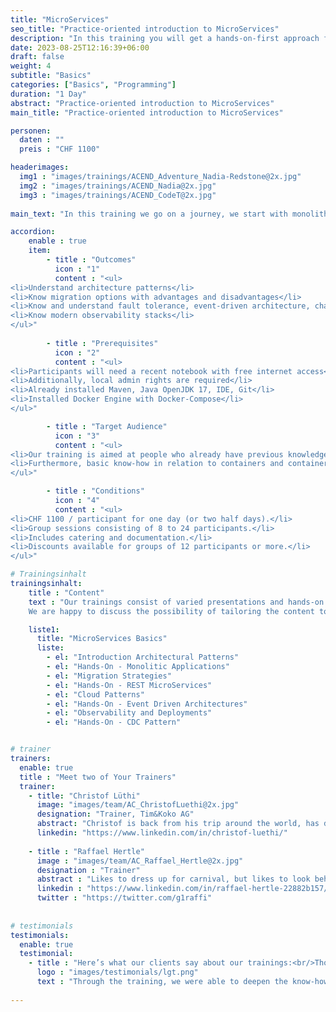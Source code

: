 ```yaml
---
title: "MicroServices"
seo_title: "Practice-oriented introduction to MicroServices"
description: "In this training you will get a hands-on-first approach for your entry and overview into the world of MicroServices."
date: 2023-08-25T12:16:39+06:00
draft: false
weight: 4
subtitle: "Basics"
categories: ["Basics", "Programming"]
duration: "1 Day"
abstract: "Practice-oriented introduction to MicroServices"
main_title: "Practice-oriented introduction to MicroServices"

personen: 
  daten : ""
  preis : "CHF 1100"

headerimages:
  img1 : "images/trainings/ACEND_Adventure_Nadia-Redstone@2x.jpg"
  img2 : "images/trainings/ACEND_Nadia@2x.jpg"
  img3 : "images/trainings/ACEND_CodeT@2x.jpg"
  
main_text: "In this training we go on a journey, we start with monolithic architectures and dive together into the world of MicroServices. With a hands-on-first approach, various approaches will be shown along with their opportunities, threats and also best practices. After the trip, terms like MicroServices, Event-Driven Architectures, Observability, Fault Tolerance, etc. are no longer unfamiliar words to us."

accordion:
    enable : true
    item: 
        - title : "Outcomes"
          icon : "1"
          content : "<ul>
<li>Understand architecture patterns</li>
<li>Know migration options with advantages and disadvantages</li>
<li>Know and understand fault tolerance, event-driven architecture, change data capture patterns</li>
<li>Know modern observability stacks</li>
</ul>"
 
        - title : "Prerequisites"
          icon : "2"
          content : "<ul>
<li>Participants will need a recent notebook with free internet access</li>
<li>Additionally, local admin rights are required</li>
<li>Already installed Maven, Java OpenJDK 17, IDE, Git</li>
<li>Installed Docker Engine with Docker-Compose</li>
</ul>"

        - title : "Target Audience"
          icon : "3"
          content : "<ul>
<li>Our training is aimed at people who already have previous knowledge in the area of Java software development and architecture</li>
<li>Furthermore, basic know-how in relation to containers and container platforms is an advantage</li>
</ul>"

        - title : "Conditions"
          icon : "4"
          content : "<ul>
<li>CHF 1100 / participant for one day (or two half days).</li>
<li>Group sessions consisting of 8 to 24 participants.</li>
<li>Includes catering and documentation.</li>
<li>Discounts available for groups of 12 participants or more.</li>
</ul>"

# Trainingsinhalt
trainingsinhalt: 
    title : "Content"
    text : "Our trainings consist of varied presentations and hands-on labs in order to teach content in an appealing fashion. 
    We are happy to discuss the possibility of tailoring the content to your infrastructure. Should you require additional contents, we can adapt the program to your needs."

    liste1:
      title: "MicroServices Basics"
      liste:
        - el: "Introduction Architectural Patterns"
        - el: "Hands-On - Monolitic Applications"
        - el: "Migration Strategies"
        - el: "Hands-On - REST MicroServices"
        - el: "Cloud Patterns"
        - el: "Hands-On - Event Driven Architectures"
        - el: "Observability and Deployments"
        - el: "Hands-On - CDC Pattern"


# trainer
trainers:
  enable: true
  title : "Meet two of Your Trainers"
  trainer:
    - title: "Christof Lüthi"
      image: "images/team/AC_ChristofLuethi@2x.jpg"
      designation: "Trainer, Tim&Koko AG"
      abstract: "Christof is back from his trip around the world, has dived a lot and got to know different cultures. With a fresh spirit and curiosity, he is now on a journey of discovery in the Cloud Native world."
      linkedin: "https://www.linkedin.com/in/christof-luethi/"      
    
    - title : "Raffael Hertle"
      image : "images/team/AC_Raffael_Hertle@2x.jpg"
      designation : "Trainer"
      abstract : "Likes to dress up for carnival, but likes to look behind the masks when it comes to cloud native technologies"
      linkedin : "https://www.linkedin.com/in/raffael-hertle-22882b157/"
      twitter : "https://twitter.com/g1raffi"
      
      
# testimonials
testimonials:
  enable: true
  testimonial:
    - title : "Here’s what our clients say about our trainings:<br/>Thomas Abbrederis, Vaduz"
      logo : "images/testimonials/lgt.png"
      text : "Through the training, we were able to deepen the know-how in the area of modern container technology in a practical way with the OpenShift platform provided. The very competent trainers were able to reduce the respect for the new container technologies and thus provide the training participants with a very good baseline for the future."
      
---
```

